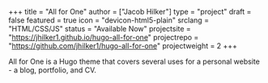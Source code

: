 +++
title = "All for One"
author = ["Jacob Hilker"]
type = "project"
draft = false
featured = true
icon = "devicon-html5-plain"
srclang = "HTML/CSS/JS"
status = "Available Now"
projectsite = "https://jhilker1.github.io/hugo-all-for-one"
projectrepo = "https://github.com/jhilker1/hugo-all-for-one"
projectweight = 2
+++

All for One is a Hugo theme that covers several uses for a personal website - a blog, portfolio, and CV.